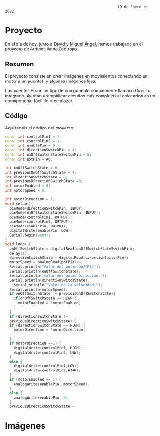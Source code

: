                                                         19 de Enero de 2022

# Proyecto

En el día de hoy, junto a [David](https://github.com/DavidMenCam) y [Miguel Ángel](https://github.com/miguelamgel1107), hemos trabajado en el proyecto de Arduino llama Zoótropo.

## Resumen 

El proyecto consiste en crear imágenes en movimientos conectando un motor a un puenteH y algunas imágenes fijas.

Los puentes H son un tipo de componente comúnmente llamado Circuito integrado. Ayudan a simpiflicar circuitos más complejos al colocarlos en un comoponente fácil de reemplazar.

## Código

Aquí tenéis el código del proyecto:

```C++
const int controlPin1 = 2;
const int controlPin2 = 3;
const int enablePin = 9;
const int directionSwitchPin = 4;
const int onOffSwitchStateSwitchPin = 5;
const int potPin = A0;

int onOffSwitchState = 0;
int previousOnOffSwitchState = 0;
int directionSwitchState = 0;
int previousDirectionSwitchState =0;
int motorEnabled = 0;
int motorSpeed = 0;

int motorDirection = 1;
void setup(){ 
  pinMode(directionSwitchPin, INPUT);
  pinMode(onOffSwitchStateSwitchPin, INPUT);
  pinMode(controlPin1, OUTPUT);
  pinMode(controlPin2, OUTPUT);
  pinMode(enablePin, OUTPUT);
  digitalWrite(enablePin, LOW);
  Serial.begin(9600);
}
void loop(){
  onOffSwitchState = digitalRead(onOffSwitchStateSwitchPin);
  delay(1);
  directionSwitchState = digitalRead(directionSwitchPin);
  motorSpeed = analogRead(potPin)/4;
  Serial.println("Valor del botón On/OFf:");
  Serial.println(onOffSwitchState);
  Serial.println("Valor del botón Dirección:");
  Serial.println(directionSwitchState);
    Serial.println("Valor de la velocidad:");
  Serial.println(motorSpeed);
  if(onOffSwitchState != previousOnOffSwitchState){
    if(onOffSwitchState == HIGH){
      motorEnabled = !motorEnabled;
    }
  }
  if (directionSwitchState !=
  previousDirectionSwitchState) {
  if (directionSwitchState == HIGH) {
    motorDirection = !motorDirection;
    }
  }
  if(motorDirection ==1) {
    digitalWrite(controlPin1, HIGH);
    digitalWrite(controlPin2, LOW);
  }
  else {
    digitalWrite(controlPin1,LOW);
    digitalWrite(controlPin2,HIGH); 
  }
  if (motorEnabled == 1) {
    analogWrite(enablePin, motorSpeed);
  }
  else {
    analogWrite(enablePin, 0);
  }
  previousDirectionSwitchState =

```


# Imágenes
